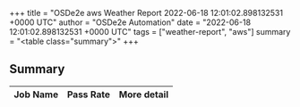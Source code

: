 +++
title = "OSDe2e aws Weather Report 2022-06-18 12:01:02.898132531 +0000 UTC"
author = "OSDe2e Automation"
date = "2022-06-18 12:01:02.898132531 +0000 UTC"
tags = ["weather-report", "aws"]
summary = "<table class=\"summary\"></table>"
+++
## Summary

| Job Name | Pass Rate | More detail |
|----------|-----------|-------------|




